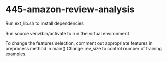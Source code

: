 # 445-amazon-review-analysis
Run ext_lib.sh to install dependencies

Run source venv/bin/activate to run the virtual environment

To change the features selection, comment out appropriate features in preprocess method in main()
Change rev_size to control number of training examples.